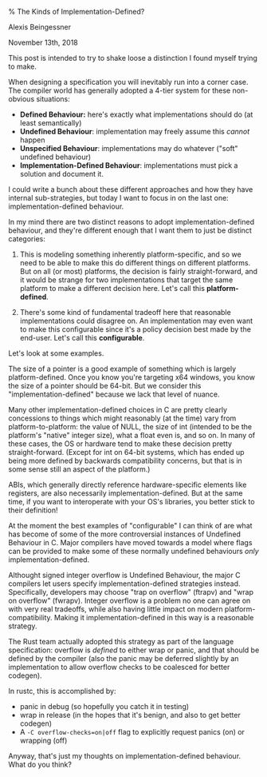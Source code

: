 % The Kinds of Implementation-Defined?

<span class="author">Alexis Beingessner</span>

<span class="date">November 13th, 2018</span>

This post is intended to try to shake loose a distinction I found myself trying to make.

When designing a specification you will inevitably run into a corner case. The compiler world has generally adopted a 4-tier system for these non-obvious situations:

* **Defined Behaviour:** here's exactly what implementations should do (at least semantically)
* **Undefined Behaviour**: implementation may freely assume this *cannot* happen
* **Unspecified Behaviour**: implementations may do whatever ("soft" undefined behaviour)
* **Implementation-Defined Behaviour**: implementations must pick a solution and document it.

I could write a bunch about these different approaches and how they have internal sub-strategies, but today I want to focus in on the last one: implementation-defined behaviour.

In my mind there are two distinct reasons to adopt implementation-defined behaviour, and they're different enough that I want them to just be distinct categories:

1. This is modeling something inherently platform-specific, and so we need to be able to make this do different things on different platforms. But on all (or most) platforms, the decision is fairly straight-forward, and it would be strange for two implementations that target the same platform to make a different decision here. Let's call this **platform-defined**.

2. There's some kind of fundamental tradeoff here that reasonable implementations could disagree on. An implementation may even want to make this configurable since it's a policy decision best made by the end-user. Let's call this **configurable**.

Let's look at some examples.

The size of a pointer is a good example of something which is largely platform-defined. Once you know you're targeting x64 windows, you know the size of a pointer should be 64-bit. But we consider this "implementation-defined" because we lack that level of nuance.

Many other implementation-defined choices in C are pretty clearly concessions to things which might reasonably (at the time) vary from platform-to-platform: the value of NULL, the size of int (intended to be the platform's "native" integer size), what a float even is, and so on. In many of these cases, the OS or hardware tend to make these decision pretty straight-forward. (Except for int on 64-bit systems, which has ended up being more defined by backwards compatibility concerns, but that is in some sense still an aspect of the platform.)

ABIs, which generally directly reference hardware-specific elements like registers, are also necessarily implementation-defined. But at the same time, if you want to interoperate with your OS's libraries, you better stick to their definition!

At the moment the best examples of "configurable" I can think of are what has become of some of the more controversial instances of Undefined Behaviour in C. Major compilers have moved towards a model where flags can be provided to make some of these normally undefined behaviours *only* implementation-defined.

Althought signed integer overflow is Undefined Behaviour, the major C compilers let users specify implementation-defined strategies instead. Specifically, developers may choose "trap on overflow" (ftrapv) and "wrap on overflow" (fwrapv). Integer overflow is a problem no one can agree on with very real tradeoffs, while also having little impact on modern platform-compatibility. Making it implementation-defined in this way is a reasonable strategy.

The Rust team actually adopted this strategy as part of the language specification: overflow is *defined* to either wrap or panic, and that should be defined by the compiler (also the panic may be deferred slightly by an implementation to allow overflow checks to be coalesced for better codegen).

In rustc, this is accomplished by:

* panic in debug (so hopefully you catch it in testing)
* wrap in release (in the hopes that it's benign, and also to get better codegen)
* A `-C overflow-checks=on|off` flag to explicitly request panics (on) or wrapping (off)

Anyway, that's just my thoughts on implementation-defined behaviour. What do you think?

